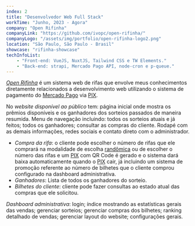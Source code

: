 ```yaml
---
index: 2
title: "Desenvolvedor Web Full Stack"
workTime: "Junho, 2023 - Agora"
company: "Open Rifinha"
companyLink: "https://github.com/ivopc/open-rifinha/"
companyLogo: "/assets/img/portfolio/open-rifinha-logo2.png"
location: "São Paulo, São Paulo - Brasil"
showcase: "rifinha-showcase"
techInfoList:
    - "Front-end: VueJS, NuxtJS, Tailwind CSS e TW Elements."
    - "Back-end: strapi, Mercado Pago API, node-cron e p-queue."
---
```

<p>
    <i><a href="https://github.com/ivopc/open-rifinha/" target="_blank">Open Rifinha</a></i> é um sistema web de rifas que 
    envolve meus conhecimentos diretamente relacionados a desenvolvimento web utilizando o sistema de pagamento do 
    <a href="https://www.mercadopago.com.br/" target="_blank">Mercado Pago</a> via 
    <a href="https://www.bcb.gov.br/estabilidadefinanceira/pix" target="_blank">PIX</a>. 
</p>
<p>
    No <i>website disponível ao público</i> tem: página inicial onde mostra os prêmios disponíveis e os ganhadores dos sorteios passados de maneira resumida. Menu de navegação incluindo: todos os sorteios atuais e já feitos; todos os ganhadores; consultar as compras do cliente. Rodapé com as demais informações, redes sociais e contato direto com o administrador.
</p>
<ul>
    <li><i>Compra da rifa</i>: o cliente pode escolher o número de rifas que ele comprará na modalidade de escolha <a href="https://www.dicio.com.br/randomica/" target="_blank">randômica</a> ou de escolher o número das rifas e um <a href="https://www.bcb.gov.br/estabilidadefinanceira/pix" target="_blank">PIX</a> com QR Code é gerado e o sistema dará baixa automaticamente quando o <a href="https://www.bcb.gov.br/estabilidadefinanceira/pix" target="_blank">PIX</a> cair, já incluindo um sistema de promoção referente ao número de bilhetes que o cliente comprou configurado na dashboard administrativa.</li>
    <li><i>Ganhadores</i>: Lista de todos os ganhadores do sorteio.</li>
    <li><i>Bilhetes do cliente</i>: cliente pode fazer consultas ao estado atual das compras que ele solicitou.</li>
</ul>
<p>
    <i>Dashboard administrativa</i>: login; índice mostrando as estatísticas gerais das vendas; gerenciar sorteios; gerenciar compras dos bilhetes; ranking detalhado de vendas; gerenciar layout do website; configurações gerais.
</p>